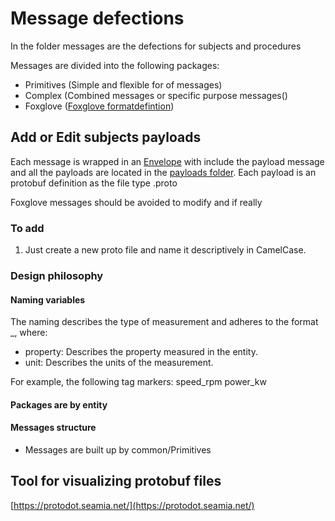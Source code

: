 # Message defections  

In the folder messages are the defections for subjects and procedures

Messages are divided into the following packages:

- Primitives (Simple and flexible for of messages)
- Complex (Combined messages or specific purpose messages()
- Foxglove ([Foxglove formatdefintion](https://github.com/foxglove/schemas/tree/main/schemas/proto/foxglove)) 

## Add or Edit subjects payloads

Each message is wrapped in an [Envelope](./Envelope.proto) with include the payload message and all the payloads are located in the [payloads folder](./payloads/). Each payload is an protobuf definition as the file type .proto


Foxglove messages should be avoided to modify and if really 

### To add

1) Just create a new proto file and name it descriptively in CamelCase.



### Design philosophy

#### Naming variables  

The naming describes the type of measurement and adheres to the format <property>_<unit>, where:

- property: Describes the property measured in the entity.
- unit: Describes the units of the measurement.

For example, the following tag markers:
speed_rpm
power_kw

#### Packages are by entity 

#### Messages structure 

- Messages are built up by common/Primitives  

## Tool for visualizing protobuf files

[https://protodot.seamia.net/](https://protodot.seamia.net/)
